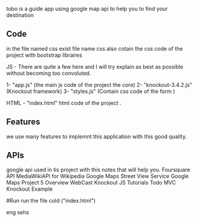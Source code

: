 
tobo is a guide app using google map api to help you to find your destination
## Code
in the file named css exist file name css also cotain the css code of the project with bootstrap libraires

JS - There are quite a few here and I will try explain as best as possible without becoming too convoluted.

1- "app.js" (the main js code of the project the core)
2- "knockout-3.4.2.js" (Knockout framework)
3- "styles.js" (Contain css code of the form )

HTML -
 "index.html" html code of the project .

## Features

we use many features to implemnt this application with this good quality.

## APIs
google api used in tis project with this notes that will help you.
Foursquare API
MediaWikiAPI for Wikipedia
Google Maps Street View Service
Google Maps
Project 5 Overview WebCast
Knockout JS Tutorials
Todo MVC Knockout Example


#Run
run the file cold ("index.html")


eng sehs

